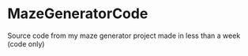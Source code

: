 # MazeGeneratorCode
Source code from my maze generator project made in less than a week (code only)
